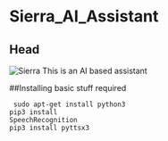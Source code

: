 # Sierra_AI_Assistant
## Head
![Sierra](https://cache.redgiant.com/wp-assets/2016/09/19222442/Sierra-Ready-Blog.jpg)
This is an AI based assistant


##Installing basic stuff required

<code> sudo apt-get install python3</code>
<br>
<code>pip3 install SpeechRecognition</code>
<br>
<code>pip3 install pyttsx3</code>
<br>


